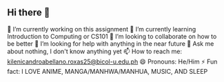 ## Hi there 👋

<!--
**kilenicandroabellanoroxas25-glitch/kilenicandroabellanoroxas25-glitch** is a ✨ _special_ ✨ repository because its `README.md` (this file) appears on your GitHub profile.

-->
🔭 I’m currently working on this assignment
🌱 I’m currently learning Introduction to Computing or CS101
👯 I’m looking to collaborate on how to be better
🤔 I’m looking for help with anything in the near future
💬 Ask me about nothing, I don't know anything yet
📫 How to reach me: kilenicandroabellano.roxas25@bicol-u.edu.ph
😄 Pronouns: He/Him
⚡ Fun fact: I LOVE ANIME, MANGA/MANHWA/MANHUA, MUSIC, AND SLEEP
